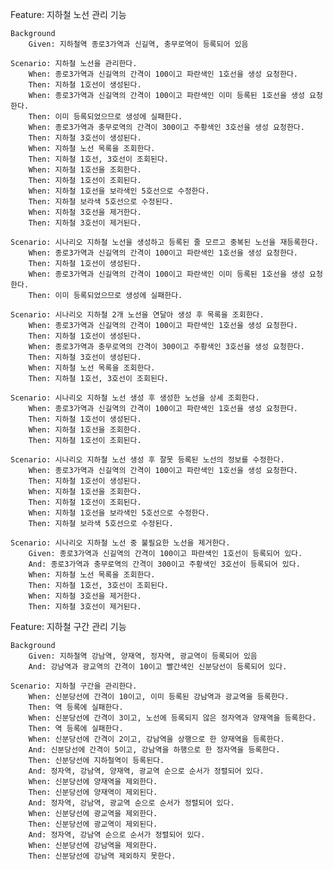 Feature: 지하철 노선 관리 기능

    Background
        Given: 지하철역 종로3가역과 신길역, 충무로역이 등록되어 있음

    Scenario: 지하철 노선을 관리한다.
        When: 종로3가역과 신길역의 간격이 100이고 파란색인 1호선을 생성 요청한다.
        Then: 지하철 1호선이 생성된다.
        When: 종로3가역과 신길역의 간격이 100이고 파란색인 이미 등록된 1호선을 생성 요청한다.
        Then: 이미 등록되었으므로 생성에 실패한다.
        When: 종로3가역과 충무로역의 간격이 300이고 주황색인 3호선을 생성 요청한다.
        Then: 지하철 3호선이 생성된다.
        When: 지하철 노선 목록을 조회한다.
        Then: 지하철 1호선, 3호선이 조회된다.
        When: 지하철 1호선을 조회한다.
        Then: 지하철 1호선이 조회된다.
        When: 지하철 1호선을 보라색인 5호선으로 수정한다.
        Then: 지하철 보라색 5호선으로 수정된다.
        When: 지하철 3호선을 제거한다.
        Then: 지하철 3호선이 제거된다.

    Scenario: 시나리오 지하철 노선을 생성하고 등록된 줄 모르고 중복된 노선을 재등록한다.
        When: 종로3가역과 신길역의 간격이 100이고 파란색인 1호선을 생성 요청한다.
        Then: 지하철 1호선이 생성된다.
        When: 종로3가역과 신길역의 간격이 100이고 파란색인 이미 등록된 1호선을 생성 요청한다.
        Then: 이미 등록되었으므로 생성에 실패한다.

    Scenario: 시나리오 지하철 2개 노선을 연달아 생성 후 목록을 조회한다.
        When: 종로3가역과 신길역의 간격이 100이고 파란색인 1호선을 생성 요청한다.
        Then: 지하철 1호선이 생성된다.
        When: 종로3가역과 충무로역의 간격이 300이고 주황색인 3호선을 생성 요청한다.
        Then: 지하철 3호선이 생성된다.
        When: 지하철 노선 목록을 조회한다.
        Then: 지하철 1호선, 3호선이 조회된다.

    Scenario: 시나리오 지하철 노선 생성 후 생성한 노선을 상세 조회한다.
        When: 종로3가역과 신길역의 간격이 100이고 파란색인 1호선을 생성 요청한다.
        Then: 지하철 1호선이 생성된다.
        When: 지하철 1호선을 조회한다.
        Then: 지하철 1호선이 조회된다.

    Scenario: 시나리오 지하철 노선 생성 후 잘못 등록된 노선의 정보를 수정한다.
        When: 종로3가역과 신길역의 간격이 100이고 파란색인 1호선을 생성 요청한다.
        Then: 지하철 1호선이 생성된다.
        When: 지하철 1호선을 조회한다.
        Then: 지하철 1호선이 조회된다.
        When: 지하철 1호선을 보라색인 5호선으로 수정한다.
        Then: 지하철 보라색 5호선으로 수정된다.

    Scenario: 시나리오 지하철 노선 중 불필요한 노선을 제거한다.
        Given: 종로3가역과 신길역의 간격이 100이고 파란색인 1호선이 등록되어 있다.
        And: 종로3가역과 충무로역의 간격이 300이고 주황색인 3호선이 등록되어 있다.
        When: 지하철 노선 목록을 조회한다.
        Then: 지하철 1호선, 3호선이 조회된다.
        When: 지하철 3호선을 제거한다.
        Then: 지하철 3호선이 제거된다.


Feature: 지하철 구간 관리 기능

    Background
        Given: 지하철역 강남역, 양재역, 정자역, 광교역이 등록되어 있음
        And: 강남역과 광교역의 간격이 10이고 빨간색인 신분당선이 등록되어 있다.

    Scenario: 지하철 구간을 관리한다.
        When: 신분당선에 간격이 10이고, 이미 등록된 강남역과 광교역을 등록한다.
        Then: 역 등록에 실패한다.
        When: 신분당선에 간격이 3이고, 노선에 등록되지 않은 정자역과 양재역을 등록한다.
        Then: 역 등록에 실패한다.
        When: 신분당선에 간격이 2이고, 강남역을 상행으로 한 양재역을 등록한다.
        And: 신분당선에 간격이 5이고, 강남역을 하행으로 한 정자역을 등록한다.
        Then: 신분당선에 지하철역이 등록된다.
        And: 정자역, 강남역, 양재역, 광교역 순으로 순서가 정렬되어 있다.
        When: 신분당선에 양재역을 제외한다.
        Then: 신분당선에 양재역이 제외된다.
        And: 정자역, 강남역, 광교역 순으로 순서가 정렬되어 있다.
        When: 신분당선에 광교역을 제외한다.
        Then: 신분당선에 광교역이 제외된다.
        And: 정자역, 강남역 순으로 순서가 정렬되어 있다.
        When: 신분당선에 강남역을 제외한다.
        Then: 신분당선에 강남역 제외하지 못한다.
